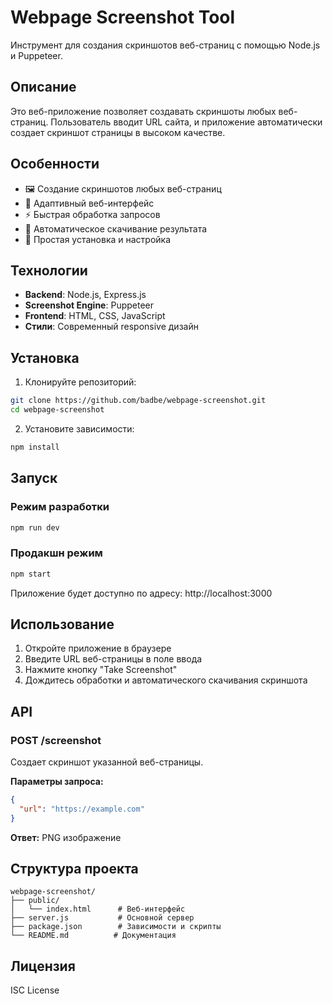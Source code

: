 # Webpage Screenshot Tool

Инструмент для создания скриншотов веб-страниц с помощью Node.js и Puppeteer.

## Описание

Это веб-приложение позволяет создавать скриншоты любых веб-страниц. Пользователь вводит URL сайта, и приложение автоматически создает скриншот страницы в высоком качестве.

## Особенности

- 🖼️ Создание скриншотов любых веб-страниц
- 📱 Адаптивный веб-интерфейс
- ⚡ Быстрая обработка запросов
- 💾 Автоматическое скачивание результата
- 🔧 Простая установка и настройка

## Технологии

- **Backend**: Node.js, Express.js
- **Screenshot Engine**: Puppeteer
- **Frontend**: HTML, CSS, JavaScript
- **Стили**: Современный responsive дизайн

## Установка

1. Клонируйте репозиторий:
```bash
git clone https://github.com/badbe/webpage-screenshot.git
cd webpage-screenshot
```

2. Установите зависимости:
```bash
npm install
```

## Запуск

### Режим разработки
```bash
npm run dev
```

### Продакшн режим
```bash
npm start
```

Приложение будет доступно по адресу: http://localhost:3000

## Использование

1. Откройте приложение в браузере
2. Введите URL веб-страницы в поле ввода
3. Нажмите кнопку "Take Screenshot"
4. Дождитесь обработки и автоматического скачивания скриншота

## API

### POST /screenshot

Создает скриншот указанной веб-страницы.

**Параметры запроса:**
```json
{
  "url": "https://example.com"
}
```

**Ответ:** PNG изображение

## Структура проекта

```
webpage-screenshot/
├── public/
│   └── index.html      # Веб-интерфейс
├── server.js           # Основной сервер
├── package.json        # Зависимости и скрипты
└── README.md          # Документация
```

## Лицензия

ISC License